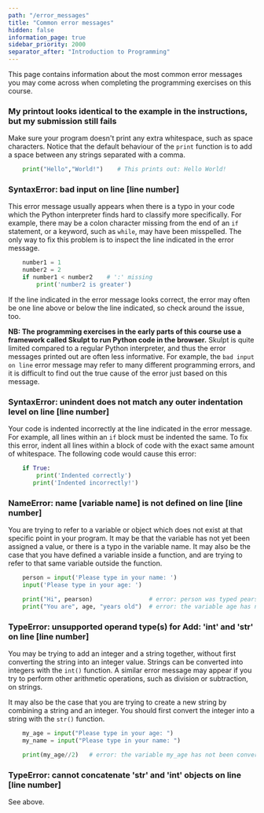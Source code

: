 ```yaml
---
path: "/error_messages"
title: "Common error messages"
hidden: false
information_page: true
sidebar_priority: 2000
separator_after: "Introduction to Programming"
---
```


This page contains information about the most common error messages you may come across when completing the programming exercises on this course.

### My printout looks identical to the example in the instructions, but my submission still fails

Make sure your program doesn't print any extra whitespace, such as space characters. Notice that the default behaviour of the `print` function is to add a space between any strings separated with a comma.

```python
    print("Hello","World!")    # This prints out: Hello World!
```

### SyntaxError: bad input on line [line number]

This error message usually appears when there is a typo in your code which the Python interpreter finds hard to classify more specifically. For example, there may be a colon character missing from the end of an `if` statement, or a keyword, such as `while`, may have been misspelled. The only way to fix this problem is to inspect the line indicated in the error message.

```python
    number1 = 1
    number2 = 2
    if number1 < number2    # ':' missing
        print('number2 is greater')
```

If the line indicated in the error message looks correct, the error may often be one line above or below the line indicated, so check around the issue, too.

**NB: The programming exercises in the early parts of this course use a framework called Skulpt to run Python code in the browser.** Skulpt is quite limited compared to a regular Python interpreter, and thus the error messages printed out are often less informative. For example, the `bad input on line` error message may refer to many different programming errors, and it is difficult to find out the true cause of the error just based on this message.

### SyntaxError: unindent does not match any outer indentation level on line [line number]

Your code is indented incorrectly at the line indicated in the error message. For example, all lines within an `if` block must be indented the same. To fix this error, indent all lines within a block of code with the exact same amount of whitespace.
The following code would cause this error:

```python
    if True:
        print('Indented correctly')
       print('Indented incorrectly!')
```

### NameError: name [variable name] is not defined on line [line number]

You are trying to refer to a variable or object which does not exist at that specific point in your program. It may be that the variable has not yet been assigned a value, or there is a typo in the variable name. It may also be the case that you have defined a variable inside a function, and are trying to refer to that same variable outside the function.

```python
    person = input('Please type in your name: ')
    input('Please type in your age: ')

    print("Hi", pearson)                # error: person was typed pearson
    print("You are", age, "years old")  # error: the variable age has not been defined
```

### TypeError: unsupported operand type(s) for Add: 'int' and 'str' on line [line number]

You may be trying to add an integer and a string together, without first converting the string into an integer value. Strings can be converted into integers with the `int()` function. A similar error message may appear if you try to perform other arithmetic operations, such as division or subtraction, on strings.

It may also be the case that you are trying to create a new string by combining a string and an integer. You should first convert the integer into a string with the `str()` function.

```python
    my_age = input("Please type in your age: ")
    my_name = input("Please type in your name: ")

    print(my_age//2)   # error: the variable my_age has not been converted into an integer
```

### TypeError: cannot concatenate 'str' and 'int' objects on line [line number]

See above.
